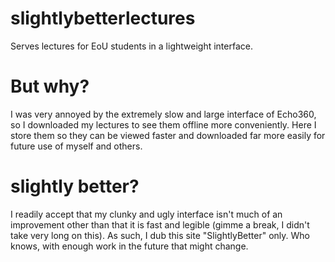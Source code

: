 # slightlybetterlectures
Serves lectures for EoU students in a lightweight interface.

# But why?
I was very annoyed by the extremely slow and large interface of Echo360, so I downloaded my lectures to see them offline more conveniently. Here I store them so they can be viewed faster and downloaded far more easily for future use of myself and others.

# **slightly** better?
I readily accept that my clunky and ugly interface isn't much of an improvement other than that it is fast and legible (gimme a break, I didn't take very long on this). As such, I dub this site "SlightlyBetter" only. Who knows, with enough work in the future that might change.
